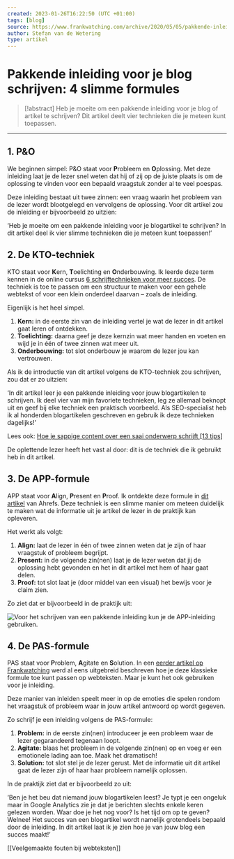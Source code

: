 ```yaml
---
created: 2023-01-26T16:22:50 (UTC +01:00)
tags: [blog]
source: https://www.frankwatching.com/archive/2020/05/05/pakkende-inleiding-schrijven-blog-artikel/
author: Stefan van de Wetering
type: artikel
---
```


# Pakkende inleiding voor je blog schrijven: 4 slimme formules

> [!abstract]
> Heb je moeite om een pakkende inleiding voor je blog of artikel te schrijven? Dit artikel deelt vier technieken die je meteen kunt toepassen.

---
## 1\. P&O

We beginnen simpel: P&O staat voor **P**robleem en **O**plossing. Met deze inleiding laat je de lezer snel weten dat hij of zij op de juiste plaats is om de oplossing te vinden voor een bepaald vraagstuk zonder al te veel poespas.

Deze inleiding bestaat uit twee zinnen: een vraag waarin het probleem van de lezer wordt blootgelegd en vervolgens de oplossing. Voor dit artikel zou de inleiding er bijvoorbeeld zo uitzien:

‘Heb je moeite om een pakkende inleiding voor je blogartikel te schrijven? In dit artikel deel ik vier slimme technieken die je meteen kunt toepassen!’

## 2\. De KTO-techniek

KTO staat voor **K**ern, **T**oelichting en **O**nderbouwing. Ik leerde deze term kennen in de online cursus [6 schrijftechnieken voor meer succes](https://www.frankwatching.com/academy/online-cursus/online-teksten-schrijven/). De techniek is toe te passen om een structuur te maken voor een gehele webtekst of voor een klein onderdeel daarvan – zoals de inleiding.

Eigenlijk is het heel simpel.

1.  **Kern:** in de eerste zin van de inleiding vertel je wat de lezer in dit artikel gaat leren of ontdekken.
2.  **Toelichting:** daarna geef je deze kernzin wat meer handen en voeten en wijd je in één of twee zinnen wat meer uit.
3.  **Onderbouwing:** tot slot onderbouw je waarom de lezer jou kan vertrouwen.

Als ik de introductie van dit artikel volgens de KTO-techniek zou schrijven, zou dat er zo uitzien:

‘In dit artikel leer je een pakkende inleiding voor jouw blogartikelen te schrijven. Ik deel vier van mijn favoriete technieken, leg ze allemaal beknopt uit en geef bij elke techniek een praktisch voorbeeld. Als SEO-specialist heb ik al honderden blogartikelen geschreven en gebruik ik deze technieken dagelijks!’

Lees ook: [Hoe je sappige content over een saai onderwerp schrijft \[13 tips\]](https://www.frankwatching.com/archive/2022/03/03/content-tips-schrijven-saai-onderwerp/)

De oplettende lezer heeft het vast al door: dit is de techniek die ik gebruikt heb in dit artikel.

## 3\. De APP-formule

APP staat voor **A**lign, **P**resent en **P**roof. Ik ontdekte deze formule in [dit artikel](https://ahrefs.com/blog/blogging-tips/#section8) van Ahrefs. Deze techniek is een slimme manier om meteen duidelijk te maken wat de informatie uit je artikel de lezer in de praktijk kan opleveren.

Het werkt als volgt:

1.  **Align:** laat de lezer in één of twee zinnen weten dat je zijn of haar vraagstuk of probleem begrijpt.
2.  **Present:** in de volgende zin(nen) laat je de lezer weten dat jij de oplossing hebt gevonden en het in dit artikel met hem of haar gaat delen.
3.  **Proof:** tot slot laat je (door middel van een visual) het bewijs voor je claim zien.

Zo ziet dat er bijvoorbeeld in de praktijk uit:

![Voor het schrijven van een pakkende inleiding kun je de APP-inleiding gebruiken.](https://cdn.frankwatching.com/app/uploads/2020/04/APP-inleiding.jpg)

## 4\. De PAS-formule

PAS staat voor **P**roblem, **A**gitate en **S**olution. In een [eerder artikel op Frankwatching](https://www.frankwatching.com/archive/2019/04/23/converterende-copywriting-de-pas-formule/) werd al eens uitgebreid beschreven hoe je deze klassieke formule toe kunt passen op webteksten. Maar je kunt het ook gebruiken voor je inleiding.

Deze manier van inleiden speelt meer in op de emoties die spelen rondom het vraagstuk of probleem waar in jouw artikel antwoord op wordt gegeven.

Zo schrijf je een inleiding volgens de PAS-formule:

1.  **Problem:** in de eerste zin(nen) introduceer je een probleem waar de lezer gegarandeerd tegenaan loopt.
2.  **Agitate:** blaas het probleem in de volgende zin(nen) op en voeg er een emotionele lading aan toe. Maak het dramatisch!
3.  **Solution:** tot slot stel je de lezer gerust. Met de informatie uit dit artikel gaat de lezer zijn of haar haar probleem namelijk oplossen.

In de praktijk ziet dat er bijvoorbeeld zo uit:

‘Ben je het beu dat niemand jouw blogartikelen leest? Je typt je een ongeluk maar in Google Analytics zie je dat je berichten slechts enkele keren gelezen worden. Waar doe je het nog voor? Is het tijd om op te geven? Welnee! Het succes van een blogartikel wordt namelijk grotendeels bepaald door de inleiding. In dit artikel laat ik je zien hoe je van jouw blog een succes maakt!’

[[Veelgemaakte fouten bij webteksten]]